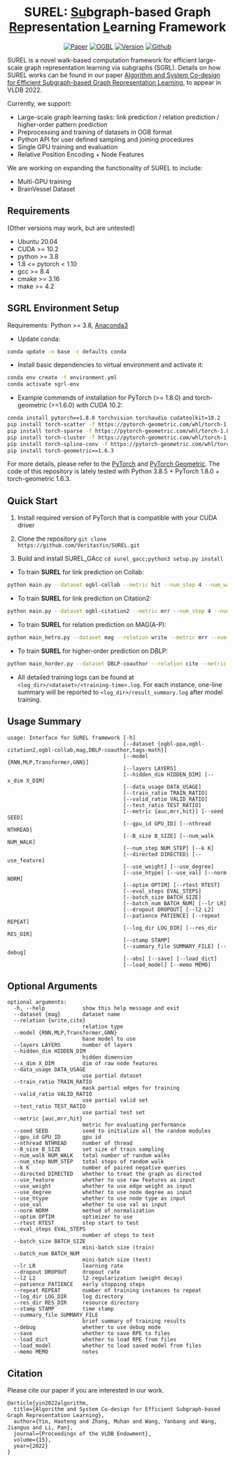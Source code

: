 <h1 align="center">SUREL: <ins>Su</ins>bgraph-based Graph <ins>Re</ins>presentation <ins>L</ins>earning Framework</h1>
<p align="center">
    <a href="https://arxiv.org/abs/2202.13538"><img src="https://img.shields.io/badge/-Paper-grey?logo=read%20the%20docs&logoColor=green" alt="Paper"></a>
    <a href="https://ogb.stanford.edu/docs/leader_linkprop/"><img src="https://img.shields.io/badge/OGB-LinkPred-blue" alt="OGBL"></a>
    <a href="https://github.com/Graph-COM/SUREL/tree/main/surel_gacc"><img src="https://img.shields.io/badge/GACC-v1.0-orange" alt="Version"></a>
    <a href="https://github.com/Graph-COM/SUREL"><img src="https://img.shields.io/badge/-Github-grey?logo=github" alt="Github"></a>
</p>

SUREL is a novel walk-based computation framework for efficient large-scale graph representation learning via subgraphs (SGRL).
Details on how SUREL works can be found in our paper [Algorithm and System Co-design for Efficient Subgraph-based Graph Representation Learning](https://arxiv.org/pdf/2202.13538.pdf), to appear in VLDB 2022.

Currently, we support:
- Large-scale graph learning tasks: link prediction / relation prediction / higher-order pattern prediction
- Preprocessing and training of datasets in OGB format
- Python API for user defined sampling and joining procedures
- Single GPU training and evaluation
- Relative Position Encoding + Node Features

We are working on expanding the functionality of SUREL to include:
- Multi-GPU training
- BrainVessel Dataset

## Requirements ##
(Other versions may work, but are untested)
* Ubuntu 20.04
* CUDA >= 10.2
* python >= 3.8
* 1.8 <= pytorch < 1.10 
* gcc >= 8.4
* cmake >= 3.16
* make >= 4.2

## SGRL Environment Setup ##

Requirements: Python >= 3.8, [Anaconda3](https://www.anaconda.com/)

- Update conda:
```bash
conda update -n base -c defaults conda
```

- Install basic dependencies to virtual environment and activate it: 
```bash
conda env create -f environment.yml
conda activate sgrl-env
```

- Example commends of installation for PyTorch (>= 1.8.0) and torch-geometric (>=1.6.0) with CUDA 10.2:
```bash
conda install pytorch==1.8.0 torchvision torchaudio cudatoolkit=10.2
pip install torch-scatter -f https://pytorch-geometric.com/whl/torch-1.8.0+cu102.html
pip install torch-sparse -f https://pytorch-geometric.com/whl/torch-1.8.0+cu102.html
pip install torch-cluster -f https://pytorch-geometric.com/whl/torch-1.8.0+cu102.html
pip install torch-spline-conv -f https://pytorch-geometric.com/whl/torch-1.8.0+cu102.html
pip install torch-geometric==1.6.3
```
For more details, please refer to the [PyTorch](https://pytorch.org/) and [PyTorch Geometric](https://pytorch-geometric.readthedocs.io/en/1.6.3/notes/installation.html). The code of this repository is lately tested with Python 3.8.5 + PyTorch 1.8.0 + torch-geometric 1.6.3.

## Quick Start

1. Install required version of PyTorch that is compatible with your CUDA driver

2. Clone the repository `git clone https://github.com/VeritasYin/SUREL.git`

3. Build and install SUREL_GAcc `cd surel_gacc;python3 setup.py install`

- To train **SUREL** for link prediction on Collab:
```bash
python main.py --dataset ogbl-collab --metric hit --num_step 4 --num_walk 200 --use_val
```

- To train **SUREL** for link prediction on Citation2:
```bash
python main.py --dataset ogbl-citation2 --metric mrr --num_step 4 --num_walk 100
```

- To train **SUREL** for relation prediction on MAG(A-P):
```bash
python main_hetro.py --dataset mag --relation write --metric mrr --num_step 3 --num_walk 100 --k 10
```

- To train **SUREL** for higher-order prediction on DBLP:
```bash
python main_horder.py --dataset DBLP-coauthor --relation cite --metric mrr --num_step 3 --num_walk 100
```

- All detailed training logs can be found at `<log_dir>/<dataset>/<training-time>.log`. For each instance, one-line summary will be reported to `<log_dir>/result_summary.log` after model training.

## Usage Summary
```
usage: Interface for SUREL framework [-h]
                                     [--dataset {ogbl-ppa,ogbl-citation2,ogbl-collab,mag,DBLP-coauthor,tags-math}]
                                     [--model {RNN,MLP,Transformer,GNN}]
                                     [--layers LAYERS]
                                     [--hidden_dim HIDDEN_DIM] [--x_dim X_DIM]
                                     [--data_usage DATA_USAGE]
                                     [--train_ratio TRAIN_RATIO]
                                     [--valid_ratio VALID_RATIO]
                                     [--test_ratio TEST_RATIO]
                                     [--metric {auc,mrr,hit}] [--seed SEED]
                                     [--gpu_id GPU_ID] [--nthread NTHREAD]
                                     [--B_size B_SIZE] [--num_walk NUM_WALK]
                                     [--num_step NUM_STEP] [--k K]
                                     [--directed DIRECTED] [--use_feature]
                                     [--use_weight] [--use_degree]
                                     [--use_htype] [--use_val] [--norm NORM]
                                     [--optim OPTIM] [--rtest RTEST]
                                     [--eval_steps EVAL_STEPS]
                                     [--batch_size BATCH_SIZE]
                                     [--batch_num BATCH_NUM] [--lr LR]
                                     [--dropout DROPOUT] [--l2 L2]
                                     [--patience PATIENCE] [--repeat REPEAT]
                                     [--log_dir LOG_DIR] [--res_dir RES_DIR]
                                     [--stamp STAMP]
                                     [--summary_file SUMMARY_FILE] [--debug]
                                     [--abs] [--save] [--load_dict]
                                     [--load_model] [--memo MEMO]
```

## Optional Arguments
```
optional arguments:
  -h, --help            show this help message and exit
  --dataset {mag}       dataset name
  --relation {write,cite}
                        relation type
  --model {RNN,MLP,Transformer,GNN}
                        base model to use
  --layers LAYERS       number of layers
  --hidden_dim HIDDEN_DIM
                        hidden dimension
  --x_dim X_DIM         dim of raw node features
  --data_usage DATA_USAGE
                        use partial dataset
  --train_ratio TRAIN_RATIO
                        mask partial edges for training
  --valid_ratio VALID_RATIO
                        use partial valid set
  --test_ratio TEST_RATIO
                        use partial test set
  --metric {auc,mrr,hit}
                        metric for evaluating performance
  --seed SEED           seed to initialize all the random modules
  --gpu_id GPU_ID       gpu id
  --nthread NTHREAD     number of thread
  --B_size B_SIZE       set size of train sampling
  --num_walk NUM_WALK   total number of random walks
  --num_step NUM_STEP   total steps of random walk
  --k K                 number of paired negative queries
  --directed DIRECTED   whether to treat the graph as directed
  --use_feature         whether to use raw features as input
  --use_weight          whether to use edge weight as input
  --use_degree          whether to use node degree as input
  --use_htype           whether to use node type as input
  --use_val             whether to use val as input
  --norm NORM           method of normalization
  --optim OPTIM         optimizer to use
  --rtest RTEST         step start to test
  --eval_steps EVAL_STEPS
                        number of steps to test
  --batch_size BATCH_SIZE
                        mini-batch size (train)
  --batch_num BATCH_NUM
                        mini-batch size (test)
  --lr LR               learning rate
  --dropout DROPOUT     dropout rate
  --l2 L2               l2 regularization (weight decay)
  --patience PATIENCE   early stopping steps
  --repeat REPEAT       number of training instances to repeat
  --log_dir LOG_DIR     log directory
  --res_dir RES_DIR     resource directory
  --stamp STAMP         time stamp
  --summary_file SUMMARY_FILE
                        brief summary of training results
  --debug               whether to use debug mode
  --save                whether to save RPE to files
  --load_dict           whether to load RPE from files
  --load_model          whether to load saved model from files
  --memo MEMO           notes
```

## Citation
Please cite our paper if you are interested in our work.
```
@article{yin2022algorithm,
  title={Algorithm and System Co-design for Efficient Subgraph-based Graph Representation Learning},
  author={Yin, Haoteng and Zhang, Muhan and Wang, Yanbang and Wang, Jianguo and Li, Pan},
  journal={Proceedings of the VLDB Endowment},
  volume={15},
  year={2022}
}
```
